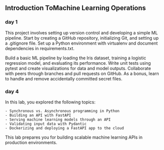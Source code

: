 
## Introduction ToMachine Learning Operations

### day 1
This project involves setting up version control and developing a simple ML pipeline. Start by creating a GitHub repository, initializing Git, and setting up a .gitignore file. Set up a Python environment with virtualenv and document dependencies in requirements.txt.

Build a basic ML pipeline by loading the Iris dataset, training a logistic regression model, and evaluating its performance. Write unit tests using pytest and create visualizations for data and model outputs. Collaborate with peers through branches and pull requests on GitHub. As a bonus, learn to handle and remove accidentally committed secret files.

### day 4
In this lab, you explored the following topics:

    - Synchronous vs. Asynchronous programming in Python
    - Building an API with FastAPI
    - Serving machine learning models through an API
    - Validating input data with Pydantic
    - Dockerizing and deploying a FastAPI app to the cloud
This lab prepares you for building scalable machine learning APIs in production environments.

